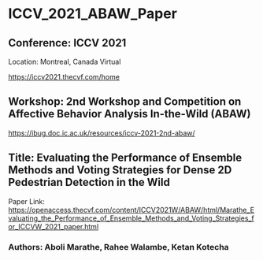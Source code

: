 # ICCV_2021_ABAW_Paper

## Conference: ICCV 2021 

Location: Montreal, Canada Virtual

https://iccv2021.thecvf.com/home

## Workshop: 2nd Workshop and Competition on Affective Behavior Analysis In-the-Wild (ABAW)

https://ibug.doc.ic.ac.uk/resources/iccv-2021-2nd-abaw/

## Title: Evaluating the Performance of Ensemble Methods and Voting Strategies for Dense 2D Pedestrian Detection in the Wild

Paper Link: https://openaccess.thecvf.com/content/ICCV2021W/ABAW/html/Marathe_Evaluating_the_Performance_of_Ensemble_Methods_and_Voting_Strategies_for_ICCVW_2021_paper.html

### Authors: Aboli Marathe, Rahee Walambe, Ketan Kotecha
